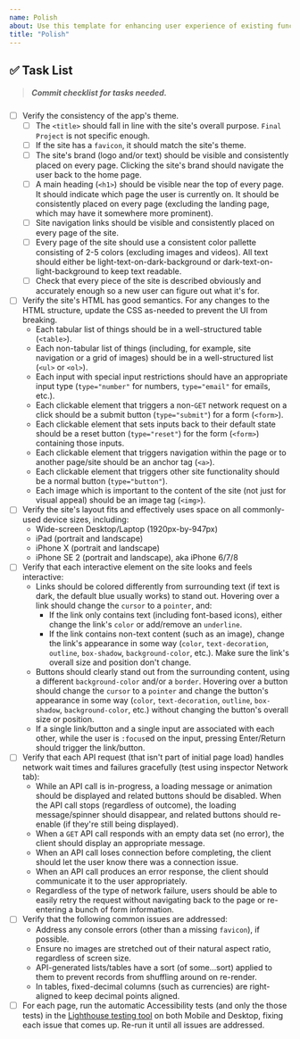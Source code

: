 ```yaml
---
name: Polish
about: Use this template for enhancing user experience of existing functionality.
title: "Polish"
---
```


## ✅ Task List

> ##### Commit checklist for tasks needed.

- [ ] Verify the consistency of the app's theme.
  - [ ] The `<title>` should fall in line with the site's overall purpose. `Final Project` is not specific enough.
  - [ ] If the site has a `favicon`, it should match the site's theme.
  - [ ] The site's brand (logo and/or text) should be visible and consistently placed on every page. Clicking the site's brand should navigate the user back to the home page.
  - [ ] A main heading (`<h1>`) should be visible near the top of every page. It should indicate which page the user is currently on. It should be consistently placed on every page (excluding the landing page, which may have it somewhere more prominent).
  - [ ] Site navigation links should be visible and consistently placed on every page of the site.
  - [ ] Every page of the site should use a consistent color pallette consisting of 2-5 colors (excluding images and videos). All text should either be light-text-on-dark-background or dark-text-on-light-background to keep text readable.
  - [ ] Check that every piece of the site is described obviously and accurately enough so a new user can figure out what it's for.
- [ ] Verify the site's HTML has good semantics. For any changes to the HTML structure, update the CSS as-needed to prevent the UI from breaking.
  - Each tabular list of things should be in a well-structured table (`<table>`).
  - Each non-tabular list of things (including, for example, site navigation or a grid of images) should be in a well-structured list (`<ul>` or `<ol>`).
  - Each input with special input restrictions should have an appropriate input type (`type="number"` for numbers, `type="email"` for emails, etc.).
  - Each clickable element that triggers a non-`GET` network request on a click should be a submit button (`type="submit"`) for a form (`<form>`).
  - Each clickable element that sets inputs back to their default state should be a reset button (`type="reset"`) for the form (`<form>`) containing those inputs.
  - Each clickable element that triggers navigation within the page or to another page/site should be an anchor tag (`<a>`).
  - Each clickable element that triggers other site functionality should be a normal button (`type="button"`).
  - Each image which is important to the content of the site (not just for visual appeal) should be an image tag (`<img>`).
- [ ] Verify the site's layout fits and effectively uses space on all commonly-used device sizes, including:
  - Wide-screen Desktop/Laptop (1920px-by-947px)
  - iPad (portrait and landscape)
  - iPhone X (portrait and landscape)
  - iPhone SE 2 (portrait and landscape), aka iPhone 6/7/8
- [ ] Verify that each interactive element on the site looks and feels interactive:
  - Links should be colored differently from surrounding text (if text is dark, the default blue usually works) to stand out. Hovering over a link should change the `cursor` to a `pointer`, and:
    - If the link only contains text (including font-based icons), either change the link's `color` or add/remove an `underline`.
    - If the link contains non-text content (such as an image), change the link's appearance in some way (`color`, `text-decoration`, `outline`, `box-shadow`, `background-color`, etc.). Make sure the link's overall size and position don't change.
  - Buttons should clearly stand out from the surrounding content, using a different `background-color` and/or a `border`. Hovering over a button should change the `cursor` to a `pointer` and change the button's appearance in some way (`color`, `text-decoration`, `outline`, `box-shadow`, `background-color`, etc.) without changing the button's overall size or position.
  - If a single link/button and a single input are associated with each other, while the user is `:focus`ed on the input, pressing Enter/Return should trigger the link/button.
- [ ] Verify that each API request (that isn't part of initial page load) handles network wait times and failures gracefully (test using inspector Network tab):
  - While an API call is in-progress, a loading message or animation should be displayed and related buttons should be disabled. When the API call stops (regardless of outcome), the loading message/spinner should disappear, and related buttons should re-enable (if they're still being displayed).
  - When a `GET` API call responds with an empty data set (no error), the client should display an appropriate message.
  - When an API call loses connection before completing, the client should let the user know there was a connection issue.
  - When an API call produces an error response, the client should communicate it to the user appropriately.
  - Regardless of the type of network failure, users should be able to easily retry the request without navigating back to the page or re-entering a bunch of form information.
- [ ] Verify that the following common issues are addressed:
  - Address any console errors (other than a missing `favicon`), if possible.
  - Ensure no images are stretched out of their natural aspect ratio, regardless of screen size.
  - API-generated lists/tables have a sort (of some...sort) applied to them to prevent records from shuffling around on re-render.
  - In tables, fixed-decimal columns (such as currencies) are right-aligned to keep decimal points aligned.
- [ ] For each page, run the automatic Accessibility tests (and only the those tests) in the [Lighthouse testing tool](https://developers.google.com/web/tools/lighthouse#devtools) on both Mobile and Desktop, fixing each issue that comes up. Re-run it until all issues are addressed.

